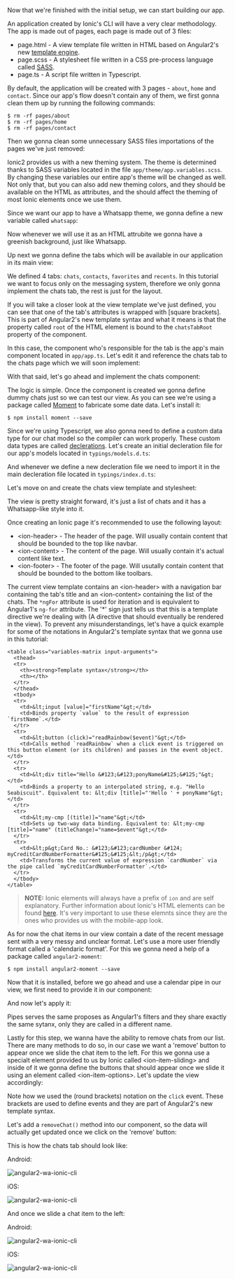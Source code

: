 Now that we're finished with the initial setup, we can start building our app.

An application created by Ionic's CLI will have a very clear methodology. The app is made out of pages, each page is made out of 3 files:

- page.html - A view template file written in HTML based on Angular2's new [template engine](http://angular.io/docs/ts/latest/guide/template-syntax.html).
- page.scss - A stylesheet file written in a CSS pre-process language called [SASS](http://sass-lang.com).
- page.ts - A script file written in Typescript.

By default, the application will be created with 3 pages - `about`, `home` and `contact`. Since our app's flow doesn't contain any of them, we first gonna clean them up by running the following commands:

    $ rm -rf pages/about
    $ rm -rf pages/home
    $ rm -rf pages/contact

Then we gonna clean some unnecessary SASS files importations of the pages we've just removed:

<diffbox tutorial="whatsapp2-ionic-tutorial" step="2.2"></diffbox>

Ionic2 provides us with a new theming system. The theme is determined thanks to SASS variables located in the file `app/theme/app.variables.scss`. By changing these variables our entire app's theme will be changed as well. Not only that, but you can also add new theming colors, and they should be available on the HTML as attributes, and the should affect the theming of most Ionic elements once we use them.

Since we want our app to have a Whatsapp theme, we gonna define a new variable called `whatsapp`:

<diffbox tutorial="whatsapp2-ionic-tutorial" step="2.3"></diffbox>

Now whenever we will use it as an HTML attrubite we gonna have a greenish background, just like Whatsapp.

Up next we gonna define the tabs which will be available in our application in its main view:

<diffbox tutorial="whatsapp2-ionic-tutorial" step="2.4"></diffbox>

We defined 4 tabs: `chats`, `contacts`, `favorites` and `recents`. In this tutorial we want to focus only on the messaging system, therefore we only gonna implement the chats tab, the rest is just for the layout.

If you will take a closer look at the view template we've just defined, you can see that one of the tab's attributes is wrapped with \[square brackets\]. This is part of Angular2's new template syntax and what it means is that the property called `root` of the HTML element is bound to the `chatsTabRoot` property of the component.

In this case, the component who's responsible for the tab is the app's main component located in `app/app.ts`. Let's edit it and reference the chats tab to the chats page which we will soon implement:

<diffbox tutorial="whatsapp2-ionic-tutorial" step="2.5"></diffbox>

With that said, let's go ahead and implement the chats component:

<diffbox tutorial="whatsapp2-ionic-tutorial" step="2.6"></diffbox>

The logic is simple. Once the component is created we gonna define dummy chats just so we can test our view. As you can see we're using a package called [Moment](momentjs.com) to fabricate some date data. Let's install it:

    $ npm install moment --save

Since we're using Typescript, we also gonna need to define a custom data type for our chat model so the compiler can work properly. These custom data types are called [declerations](typescriptlang.org/docs/handbook/writing-declaration-files.html). Let's create an initial decleration file for our app's models located in `typings/models.d.ts`:

<diffbox tutorial="whatsapp2-ionic-tutorial" step="2.8"></diffbox>

And whenever we define a new decleration file we need to import it in the main decleration file located in `typings/index.d.ts`:

<diffbox tutorial="whatsapp2-ionic-tutorial" step="2.9"></diffbox>

Let's move on and create the chats view template and stylesheet:

<diffbox tutorial="whatsapp2-ionic-tutorial" step="2.10"></diffbox>

<diffbox tutorial="whatsapp2-ionic-tutorial" step="2.11"></diffbox>

<diffbox tutorial="whatsapp2-ionic-tutorial" step="2.12"></diffbox>

The view is pretty straight forward, it's just a list of chats and it has a Whatsapp-like style into it.

Once creating an Ionic page it's recommended to use the following layout:

- &lt;ion-header&gt; - The header of the page. Will usually contain content that should be bounded to the top like navbar.
- &lt;ion-content&gt; - The content of the page. Will usually contain it's actual content like text.
- &lt;ion-footer&gt; - The footer of the page. Will usutally contain content that should be bounded to the bottom like toolbars.

The current view template contains an &lt;ion-header&gt; with a navigation bar containing the tab's title and an &lt;ion-content&gt; containing the list of the chats. The `*ngFor` attribute is used for iteration and is equivalent to Angular1's `ng-for` attribute. The '*' sign just tells us that this is a template directive we're dealing with (A directive that should eventually be rendered in the view). To prevent any misunderstandings, let's have a quick example for some of the notations in Angular2's template syntax that we gonna use in this tutorial:

    <table class="variables-matrix input-arguments">
      <thead>
      <tr>
        <th><strong>Template syntax</strong></th>
        <th></th>
      </tr>
      </thead>
      <tbody>
      <tr>
        <td>&lt;input [value]="firstName"&gt;</td>
        <td>Binds property `value` to the result of expression `firstName`.</td>
      </tr>
      <tr>
        <td>&lt;button (click)="readRainbow($event)"&gt;</td>
        <td>Calls method `readRainbow` when a click event is triggered on this button element (or its children) and passes in the event object.</td>
      </tr>
      <tr>
        <td>&lt;div title="Hello &#123;&#123;ponyName&#125;&#125;"&gt;</td>
        <td>Binds a property to an interpolated string, e.g. "Hello Seabiscuit". Equivalent to: &lt;div [title]="'Hello ' + ponyName"&gt;</td>
      </tr>
      <tr>
        <td>&lt;my-cmp [(title)]="name"&gt;</td>
        <td>Sets up two-way data binding. Equivalent to: &lt;my-cmp [title]="name" (titleChange)="name=$event"&gt;</td>
      </tr>
      <tr>
        <td>&lt;p&gt;Card No.: &#123;&#123;cardNumber &#124; myCreditCardNumberFormatter&#125;&#125;&lt;/p&gt;</td>
        <td>Transforms the current value of expression `cardNumber` via the pipe called `myCreditCardNumberFormatter`.</td>
      </tr>
      </tbody>
    </table>

> **NOTE:** Ionic elements will always have a prefix of `ion` and are self explanatory. Further information about Ionic's HTML elements can be found [here](ionicframework.com/docs/v2/component). It's very important to use these elemnts since they are the ones who provides us with the mobile-app look.

As for now the chat items in our view contain a date of the recent message sent with a very messy and unclear format. Let's use a more user friendly format called a 'calendaric format'. For this we gonna need a help of a package called `angular2-moment`:

    $ npm install angular2-moment --save

Now that it is installed, before we go ahead and use a calendar pipe in our view, we first need to provide it in our component:

<diffbox tutorial="whatsapp2-ionic-tutorial" step="2.14"></diffbox>

And now let's apply it:

<diffbox tutorial="whatsapp2-ionic-tutorial" step="2.15"></diffbox>

Pipes serves the same proposes as Angular1's filters and they share exactly the same sytanx, only they are called in a different name.

Lastly for this step, we wanna have the ability to remove chats from our list. There are many methods to do so, in our case we want a 'remove' button to appear once we slide the chat item to the left. For this we gonna use a specialt element provided to us by Ionic called &lt;ion-item-sliding&gt; and inside of it we gonna define the buttons that should appear once we slide it using an element called &lt;ion-item-options&gt;. Let's update the view accordingly:

<diffbox tutorial="whatsapp2-ionic-tutorial" step="2.16"></diffbox>

Note how we used the \(round brackets\) notation on the `click` event. These brackets are used to define events and they are part of Angular2's new template syntax.

Let's add a `removeChat()` method into our component, so the data will actually get updated once we click on the 'remove' button:

<diffbox tutorial="whatsapp2-ionic-tutorial" step="2.17"></diffbox>

This is how the chats tab should look like:

Android:

![angular2-wa-ionic-cli](/assets/tutorials/angular2-whatsapp-ionic-cli/screenshot-1-md.png)

iOS:

![angular2-wa-ionic-cli](/assets/tutorials/angular2-whatsapp-ionic-cli/screenshot-1-ios.png)

And once we slide a chat item to the left:

Android:

![angular2-wa-ionic-cli](/assets/tutorials/angular2-whatsapp-ionic-cli/screenshot-2-md.png)

iOS:

![angular2-wa-ionic-cli](/assets/tutorials/angular2-whatsapp-ionic-cli/screenshot-2-ios.png)
